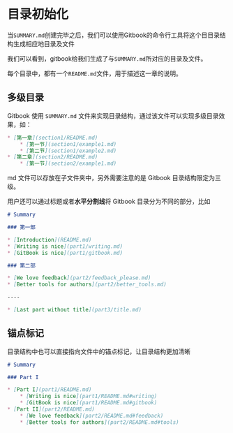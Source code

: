 # 目录初始化

当`SUMMARY.md`创建完毕之后，我们可以使用Gitbook的命令行工具将这个目目录结构生成相应地目录及文件

我们可以看到，gitbook给我们生成了与`SUMMARY.md`所对应的目录及文件。

每个目录中，都有一个`README.md`文件，用于描述这一章的说明。

## 多级目录

Gitbook 使用 `SUMMARY.md` 文件来实现目录结构，通过该文件可以实现多级目录效果，如：

```markdown
* [第一章](section1/README.md)
    * [第一节](section1/example1.md)
    * [第二节](section1/example2.md)
* [第二章](section2/README.md)
    * [第一节](section2/example1.md)
```

md 文件可以存放在子文件夹中，另外需要注意的是 Gitbook 目录结构限定为三级。

用户还可以通过标题或者**水平分割线**将 Gitbook 目录分为不同的部分，比如

```markdown
# Summary

### 第一部

* [Introduction](README.md)
* [Writing is nice](part1/writing.md)
* [GitBook is nice](part1/gitbook.md)

### 第二部

* [We love feedback](part2/feedback_please.md)
* [Better tools for authors](part2/better_tools.md)

----

* [Last part without title](part3/title.md)
```


## 锚点标记

目录结构中也可以直接指向文件中的锚点标记，让目录结构更加清晰

```markdown
# Summary

### Part I

* [Part I](part1/README.md)
    * [Writing is nice](part1/README.md#writing)
    * [GitBook is nice](part1/README.md#gitbook)
* [Part II](part2/README.md)
    * [We love feedback](part2/README.md#feedback)
    * [Better tools for authors](part2/README.md#tools)

```

